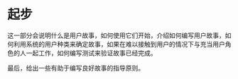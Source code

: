 # 起步

这一部分会说明什么是用户故事，如何使用它们开始，介绍如何编写用户故事，如何利用系统的用户种类来确定故事，如果在难以接触到用户的情况下与充当用户角色的人一起工作，如何编写测试来验证故事已经完成。

最后，给出一些有助于编写良好故事的指导原则。
